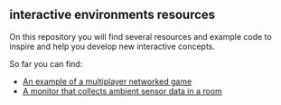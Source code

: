 ## interactive environments resources

On this repository you will find several resources and example code to inspire and help you develop new interactive concepts.


So far you can find:
- [An example of a multiplayer networked game](https://idstudiolab.github.io/interactive-environments/MQTT-demo-projects/tapGame/)
- [A monitor that collects ambient sensor data in a room](https://idstudiolab.github.io/interactive-environments/MQTT-demo-projects/ambient-monitor)
